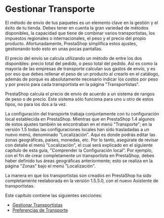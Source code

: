 # Gestionar Transporte

El método de envío de tus paquetes es un elemento clave en la gestión y el éxito de tu tienda. Debes tener en cuenta la gran variedad de métodos disponibles, la capacidad que tiene de combinar varios transportistas, los impuestos regionales o internacionales, el peso y el precio del propio producto. Afortunadamente, PrestaShop simplifica estos ajustes, gestionando todo esto en unas pocas pantallas.

El precio del envío se calcula utilizando un método de entre los dos disponibles: precio total del pedido, o peso total del pedido. Así es como la mayoría de las empresas de transporte calculan sus gastos de envío, y es por eso que debes rellenar el peso de un producto al crearlo en el catálogo, además de porque es absolutamente necesario indicar los costos por peso y por precio para cada transportista en la página "Transportistas".

PrestaShop calcula el precio de envío de acuerdo a un sistema de rangos de peso o de precio. Este sistema sólo funciona para uno u otro de estos tipos, no para los dos a la vez.

La configuración del transporte trabaja conjuntamente con tu configuración local establecida en PrestaShop. Mientras que en PrestaShop 1.4 algunos de estos ajustes también se encontraban en el menú "Transporte"; en la versión 1.5 todas las configuraciones locales han sido trasladadas a un nuevo menú, denominado "Localización". Aquí es donde podrás editar las zonas geográficas, países, monedas, etc. Por lo tanto, asegúrate de revisar con detalle el menú "Localización", el cual será explicado en el siguiente capítulo de esta guía, "Comprender la Configuración local". Por ejemplo, con el fin de crear completamente un transportista en PrestaShop, debes haber definido tus áreas geográficas anteriormente; esto se realiza en la página "Zonas" bajo el menú "Localización".

La manera en que los transportistas son creados en PrestaShop ha sido completamente reelaborada en la versión 1.5.5.0, con el nuevo Asistente de transportistas.

Este capítulo contiene las siguientes secciones:

* [Gestionar Transportistas](gestionar-transportistas.md)
* [Preferencias de Transporte](preferencias-de-transporte.md)
